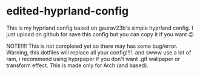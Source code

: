 # edited-hyprland-config

This is my hyprland config based on gaurav23b's simple hyprland config.
I just upload on github for save this config but you can copy it if you want 😉

NOTE!!!!
This is not completed yet so there may has some bug/error.
Warning, this dotfiles will replace all your config!!!!.
and swww use a lot of ram, i recommend using hyprpaper if you don't want .gif wallpaper or transform effect. 
This is made only for Arch (and based).
